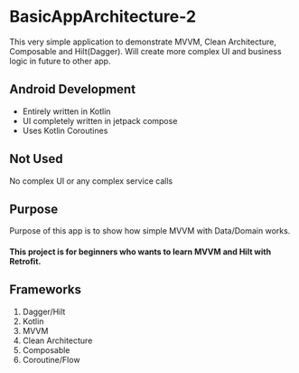# BasicAppArchitecture-2

This very simple application to demonstrate MVVM, Clean Architecture, Composable and Hilt(Dagger).
Will create more complex UI and business logic in future to other app.

## Android Development

* Entirely written in Kotlin
* UI completely written in jetpack compose
* Uses Kotlin Coroutines

## Not Used
No complex UI or any complex service calls 


## Purpose 
Purpose of this app is to show how simple MVVM with Data/Domain works. 

#### This project is for beginners who wants to learn MVVM and Hilt with Retrofit.

## Frameworks
1. Dagger/Hilt
2. Kotlin
3. MVVM
4. Clean Architecture
5. Composable
6. Coroutine/Flow
